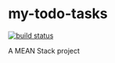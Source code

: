 # my-todo-tasks

[![build status](https://travis-ci.org/RobHawk90/my-todo-tasks.svg?branch=master)](https://travis-ci.org/RobHawk90/my-todo-tasks)

A MEAN Stack project
